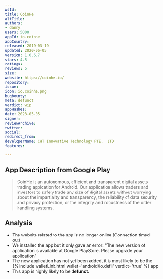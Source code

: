 ```yaml
---
wsId: 
title: CoinHe
altTitle: 
authors:
- danny
users: 5000
appId: io.coinhe
appCountry: 
released: 2019-03-19
updated: 2020-06-05
version: 1.0.6.7
stars: 4.5
ratings: 
reviews: 5
size: 
website: https://coinhe.io/
repository: 
issue: 
icon: io.coinhe.png
bugbounty: 
meta: defunct
verdict: wip
appHashes: 
date: 2023-05-05
signer: 
reviewArchive: 
twitter: 
social: 
redirect_from: 
developerName: CHT Innovative Technology PTE.  LTD
features: 

---
```


## App Description from Google Play 

> CoinHe is an autonomous, efficient and transparent digital assets trading appication for Android. Our application allows traders and investors to safely trade any size of digital assets without worrying about the impartiality and transparency, the reliability of data security and privacy protection, or the integrity and robustness of the order handling systems.

## Analysis 

- The website related to the app is no longer online (Connection timed out)
- We installed the app but it only gave an error: "The new version of application is available at Google PlayStore. Please upgrade your application"
- The new application has not yet been added, it is most likely to be the {% include walletLink.html wallet='android/io.defii' verdict='true' %} app
- This app is highly likely to be **defunct.**
